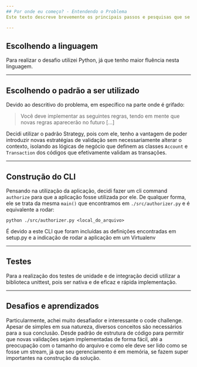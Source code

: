 ```yaml
---
## Por onde eu começo? - Entendendo o Problema
Este texto descreve brevemente os principais passos e pesquisas que se fizeram necessárias para realizar este projeto.

---
```

## Escolhendo a linguagem
Para realizar o desafio utilizei Python, já que tenho maior fluência nesta linguagem.

---
## Escolhendo o padrão a ser utilizado
Devido ao descritivo do problema, em específico na parte onde é grifado:

> Você deve implementar as seguintes regras, tendo em mente que novas regras aparecerão no futuro [...]

Decidi utilizar o padrão Strategy, pois com ele, tenho a vantagem de poder introduzir novas estratégias de validação
sem necessariamente alterar o contexto, isolando as lógicas de negócio que definem as classes `Account` e 
`Transaction` dos códigos que efetivamente validam as transações.

---
## Construção do CLI
Pensando na utilização da aplicação, decidi fazer um cli command `authorize` para que a aplicação fosse utilizada por ele.
De qualquer forma, ele se trata da mesma `main()` que encontramos em `./src/authorizer.py` e é equivalente a rodar:
```
python ./src/authorizer.py <local_do_arquivo>
```
É devido a este CLI que foram incluídas as definições encontradas em setup.py e a indicação de rodar a aplicação em um Virtualenv

---
## Testes 
Para a realização dos testes de unidade e de integração decidi utilizar a biblioteca unittest, pois ser nativa e de eficaz e rápida implementação.

---
## Desafios e aprendizados
Particularmente, achei muito desafiador e interessante o code challenge.
Apesar de simples em sua natureza, diversos conceitos são necessários para a sua conclusão.
Desde padrão de estrutura de código para permitir que novas validações sejam implementadas de forma fácil, até a preocupação com o tamanho
do arquivo e como ele deve ser lido como se fosse um stream, já que seu gerenciamento é em memória, se fazem super importantes
na construção da solução.
